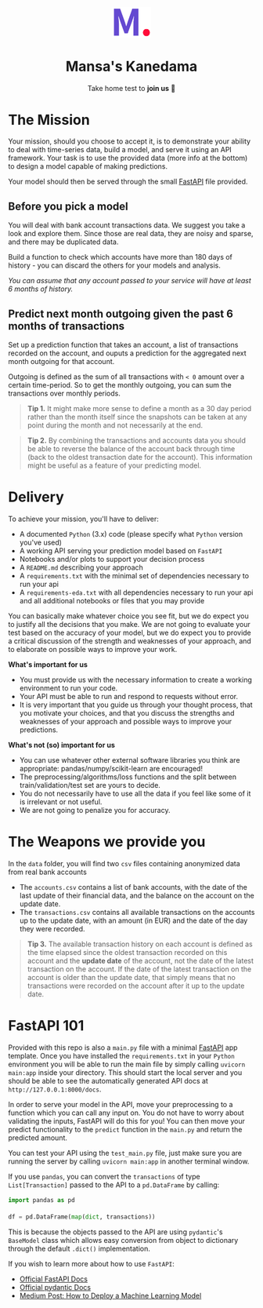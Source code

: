 <p align="center"><a href="https://github.com/MansaGroup/kanedama" target="blank"><img src="../.github/assets/logo.png" width="80" alt="Mansa's Logo" /></a></p>
<h1 align="center">Mansa's Kanedama</h1>
<p align="center">Take home test to <b>join us</b> 💜</p>

# The Mission

Your mission, should you choose to accept it, is to demonstrate your ability to deal with time-series data, build a model, and serve it using an API framework. Your task is to use the provided data  (more info at the bottom) to design a model capable of making predictions.

Your model should then be served through the small [FastAPI](https://fastapi.tiangolo.com/) file provided. 

## Before you pick a model

You will deal with bank account transactions data. We suggest you take a look and explore them. Since those are real data, they are noisy and sparse, and there may be duplicated data.

Build a function to check which accounts have more than 180 days of history - you can discard the others for your models and analysis.

_You can assume that any account passed to your service will have at least 6 months of history._

## Predict next month outgoing given the past 6 months of transactions

Set up a prediction function that takes an account, a list of transactions recorded on the account, and ouputs a prediction for the aggregated next month outgoing for that account.

Outgoing is defined as the sum of all transactions with `< 0` amount over a certain time-period. So to get the monthly outgoing, you can sum the transactions over monthly periods.

> **Tip 1.** It might make more sense to define a month as a 30 day period rather than the month itself since the snapshots can be taken at any point during the month and not necessarily at the end. 

> **Tip 2.** By combining the transactions and accounts data you should be able to reverse the balance of the account back through time (back to the oldest transaction date for the account). This information might be useful as a feature of your predicting model.

# Delivery

To achieve your mission, you'll have to deliver:

- A documented `Python` (3.x) code (please specify what `Python` version you've used)
- A working API serving your prediction model based on `FastAPI`
- Notebooks and/or plots to support your decision process
- A `README.md` describing your approach
- A `requirements.txt` with the minimal set of dependencies necessary to run your api
- A `requirements-eda.txt` with all dependencies necessary to run your api and all additional notebooks or files that you may provide

You can basically make whatever choice you see fit, but we do expect you to justify all the decisions that you make.
We are not going to evaluate your test based on the accuracy of your model, but we do expect you to provide a critical discussion of the strength and weaknesses of your approach, and to elaborate on possible ways to improve your work.

**What's important for us**

- You must provide us with the necessary information to create a working environment to run your code.
- Your API must be able to run and respond to requests without error.
- It is very important that you guide us through your thought process, that you motivate your choices, and that you discuss the strengths and weaknesses of your approach and possible ways to improve your predictions. 

**What's not (so) important for us**

- You can use whatever other external software libraries you think are appropriate: pandas/numpy/scikit-learn are encouraged!
- The preprocessing/algorithms/loss functions and the split between train/validation/test set are yours to decide.
- You do not necessarily have to use all the data if you feel like some of it is irrelevant or not useful. 
- We are not going to penalize you for accuracy.

# The Weapons we provide you

In the `data` folder, you will find two `csv` files containing anonymized data from real bank accounts

- The `accounts.csv` contains a list of bank accounts, with the date of the last update of their financial data, and the balance on the account on the update date.
- The `transactions.csv` contains all available transactions on the accounts up to the update date, with an amount (in EUR) and the date of the day they were recorded.

> **Tip 3.** The available transaction history on each account is defined as the time elapsed since the oldest transaction recorded on this account and the **update date** of the account, not the date of the latest transaction on the account. If the date of the latest transaction on the account is older than the update date, that simply means that no transactions were recorded on the account after it up to the update date.

# FastAPI 101

Provided with this repo is also a `main.py` file with a minimal [FastAPI](https://fastapi.tiangolo.com/) app template. Once you have installed the `requirements.txt` in your `Python` environment you will be able to run the main file by simply calling
`uvicorn main:app` inside your directory. This should start the local server and you should be able to see the automatically generated API docs at `http://127.0.0.1:8000/docs`.

In order to serve your model in the API, move your preprocessing to a function which you can call any input on. You do not have to worry about validating the inputs, FastAPI will do this for you! You can then move your predict functionality to the `predict` function in the `main.py` and return the predicted amount.

You can test your API using the `test_main.py` file, just make sure you are running the server by calling `uvicorn main:app` in another terminal window.

If you use `pandas`, you can convert the `transactions` of type `List[Transaction]` passed to the API to a `pd.DataFrame` by calling:

```python
import pandas as pd

df = pd.DataFrame(map(dict, transactions))
```

This is because the objects passed to the API are using `pydantic`'s `BaseModel` class which allows easy conversion from object to dictionary through the default `.dict()` implementation.

If you wish to learn more about how to use `FastAPI`:

- [Official FastAPI Docs](https://fastapi.tiangolo.com/)
- [Official pydantic Docs](https://pydantic-docs.helpmanual.io/)
- [Medium Post: How to Deploy a Machine Learning Model](https://towardsdatascience.com/how-to-deploy-a-machine-learning-model-dc51200fe8cf)
